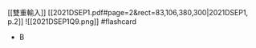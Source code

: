 [[雙重輸入]]
[[2021DSEP1.pdf#page=2&rect=83,106,380,300|2021DSEP1, p.2]]
![[2021DSEP1Q9.png]] #flashcard 
- B
<!--ID: 1730727373086-->



